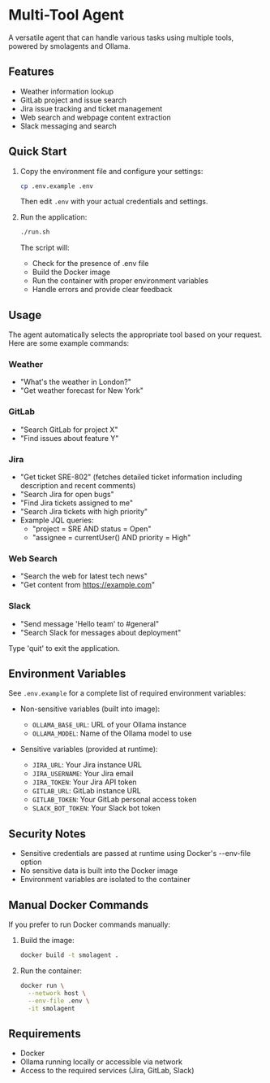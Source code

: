 # Multi-Tool Agent

A versatile agent that can handle various tasks using multiple tools, powered by smolagents and Ollama.

## Features

- Weather information lookup
- GitLab project and issue search
- Jira issue tracking and ticket management
- Web search and webpage content extraction
- Slack messaging and search

## Quick Start

1. Copy the environment file and configure your settings:
   ```bash
   cp .env.example .env
   ```
   Then edit `.env` with your actual credentials and settings.

2. Run the application:
   ```bash
   ./run.sh
   ```

   The script will:
   - Check for the presence of .env file
   - Build the Docker image
   - Run the container with proper environment variables
   - Handle errors and provide clear feedback

## Usage

The agent automatically selects the appropriate tool based on your request. Here are some example commands:

### Weather
- "What's the weather in London?"
- "Get weather forecast for New York"

### GitLab
- "Search GitLab for project X"
- "Find issues about feature Y"

### Jira
- "Get ticket SRE-802" (fetches detailed ticket information including description and recent comments)
- "Search Jira for open bugs"
- "Find Jira tickets assigned to me"
- "Search Jira tickets with high priority"
- Example JQL queries:
  - "project = SRE AND status = Open"
  - "assignee = currentUser() AND priority = High"

### Web Search
- "Search the web for latest tech news"
- "Get content from https://example.com"

### Slack
- "Send message 'Hello team' to #general"
- "Search Slack for messages about deployment"

Type 'quit' to exit the application.

## Environment Variables

See `.env.example` for a complete list of required environment variables:

- Non-sensitive variables (built into image):
  - `OLLAMA_BASE_URL`: URL of your Ollama instance
  - `OLLAMA_MODEL`: Name of the Ollama model to use

- Sensitive variables (provided at runtime):
  - `JIRA_URL`: Your Jira instance URL
  - `JIRA_USERNAME`: Your Jira email
  - `JIRA_TOKEN`: Your Jira API token
  - `GITLAB_URL`: GitLab instance URL
  - `GITLAB_TOKEN`: Your GitLab personal access token
  - `SLACK_BOT_TOKEN`: Your Slack bot token

## Security Notes

- Sensitive credentials are passed at runtime using Docker's --env-file option
- No sensitive data is built into the Docker image
- Environment variables are isolated to the container

## Manual Docker Commands

If you prefer to run Docker commands manually:

1. Build the image:
   ```bash
   docker build -t smolagent .
   ```

2. Run the container:
   ```bash
   docker run \
     --network host \
     --env-file .env \
     -it smolagent
   ```

## Requirements

- Docker
- Ollama running locally or accessible via network
- Access to the required services (Jira, GitLab, Slack)